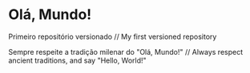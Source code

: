 # Olá, Mundo!
 Primeiro repositório versionado // My first versioned repository

 Sempre respeite a tradição milenar do "Olá, Mundo!" // Always respect ancient traditions, and say "Hello, World!"
